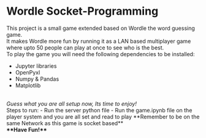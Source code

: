 # Wordle Socket-Programming

This project is a small game extended based on Wordle the word guessing game.<br>
It makes Wordle more fun by running it as a LAN based multiplayer game where upto 50 people can play at once to see who is the best.
<br>
To play the game you will need the following dependencies to be installed:
- Jupyter libraries
- OpenPyxl
- Numpy & Pandas
- Matplotlib
<br>
<i>Guess what you are all setup now, Its time to enjoy!</i>
<br>
Steps to run:
- Run the server python file
- Run the game.ipynb file on the player system and you are all set and read to play
**Remember to be on the same Network as this game is socket based**
<br>
<b>**Have Fun!**</b>
